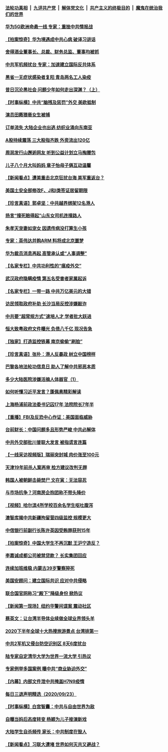 

####  [法轮功真相](../../../../basic/blob/master/README.md?t=09251502) &nbsp;|&nbsp; [九评共产党](../../../../9ping.md/blob/master/README.md?t=09251502) &nbsp;|&nbsp; [解体党文化](../../../../jtdwh.md/blob/master/README.md?t=09251502)  &nbsp;|&nbsp; [共产主义的终极目的](../../../../gczydzjmd.md/blob/master/README.md?t=09251502) &nbsp;|&nbsp; [魔鬼在统治我们的世界](../../../../mgztzwmdsj.md/blob/master/README.md?t=09251502) 

#### [华为5G欧洲命悬一线 专家：重挫中共情报战](../pages/nsc413/n12429225.md?t=09251502) 

#### [【拍案惊奇】华为境遇成中共心病 破译习讲话](../pages/nsc413/n12428923.md?t=09251502) 

#### [舍得酒业董事长、总裁、财务总监、董事均被抓](../pages/nsc413/n12428891.md?t=09251502) 

#### [中共军机频扰台 专家：加速建立国际反共体系](../pages/nsc413/n12428889.md?t=09251502) 

#### [黑省一无症状感染者复阳 青岛两名工人染疫](../pages/nsc413/n12428913.md?t=09251502) 

#### [昔日沉沦黑社会 问题少年如何走出深渊？（上）](../pages/nsc413/n12428487.md?t=09251502) 


#### [【时事纵横】中共“脑残及惩罚”外交 美欧抵制](../pages/nsc413/n12428046.md?t=09251502) 

#### [演员田蕤猥亵女生被捕](../pages/nsc413/n12428581.md?t=09251502) 

#### [订单流失 大陆企业也出逃 纺织业涌向东南亚](../pages/nsc413/n12428409.md?t=09251502) 

#### [A股持续震荡 三大股指齐跌 外资流出120亿](../pages/nsc413/n12428251.md?t=09251502) 

#### [周润发行山邂逅网友 听到公益计划立马掏腰包](../pages/nsc413/n12428559.md?t=09251502) 

#### [儿子八个月大叫妈妈 章子怡母子俩互动温馨](../pages/nsc413/n12428288.md?t=09251502) 

#### [【新闻看点】遭美重击北京狂扰台海 美军重返台？](../pages/nsc413/n12428212.md?t=09251502) 

#### [美国土安全部修改F、J和I类签证居留期限](../pages/nsc413/n12428490.md?t=09251502) 

#### [【珍言真语】郭卓坚：中共越界绑架12名港人](../pages/nsc413/n12428197.md?t=09251502) 

#### [扬言“撞死赔得起”山东女司机连撞路人](../pages/nsc413/n12428219.md?t=09251502) 

#### [朱孝天宠妻如宠女 因遗传病没打算生小孩](../pages/nsc413/n12428038.md?t=09251502) 

#### [专家：英伟达并购ARM 料将成北京噩梦](../pages/nsc413/n12427898.md?t=09251502) 

#### [华为裁员消息再起 高管承认或“人事调整”](../pages/nsc413/n12428026.md?t=09251502) 

#### [【名家专栏】中共功利性的“瘟疫外交”](../pages/nsc413/n12425917.md?t=09251502) 

#### [武汉政府隐瞒疫情 第五名受害者家属起诉](../pages/nsc413/n12428085.md?t=09251502) 

#### [【名家专栏】一带一路 中共万亿美元的大错](../pages/nsc413/n12424575.md?t=09251502) 

#### [访民领取政府补助 长沙当局反控涉嫌敲诈](../pages/nsc413/n12426953.md?t=09251502) 

#### [中共要“超常规方式”速培人才 学者批大跃进](../pages/nsc413/n12427905.md?t=09251502) 

#### [恒大致粤政府文件曝光 负债八千亿 现况告急](../pages/nsc413/n12427590.md?t=09251502) 

#### [【独家】打造监控铁幕 南京偷偷“刷脸”](../pages/nsc413/n12425338.md?t=09251502) 

#### [【珍言真语】张朴：港人反暴政 树立中国榜样](../pages/nsc413/n12427345.md?t=09251502) 

#### [巴黎各地法轮功信息日 助人了解中共邪恶本质](../pages/nsc413/n12427021.md?t=09251502) 

#### [多少大陆医院涉嫌活摘人体器官（1）](../pages/nsc413/n12414284.md?t=09251502) 

#### [如何听懂习近平发言？蓬佩奥精彩解读](../pages/nsc413/n12427615.md?t=09251502) 

#### [上海杨浦前政法委书记囚17年 法院院长7年半](../pages/nsc413/n12427107.md?t=09251502) 

#### [【重播】FBI及反恐中心作证：美国面临威胁](../pages/nsc413/n12426398.md?t=09251502) 

#### [台前财长：中国问题多且形势严峻 中共必解体](../pages/nsc413/n12424044.md?t=09251502) 

#### [中共外交部批川普联大发言 被指谎言连篇](../pages/nsc413/n12425364.md?t=09251502) 

#### [【一线采访视频版】瑞丽突封城 肉价涨至100元](../pages/nsc413/n12426354.md?t=09251502) 

#### [天津19年前杀人案再审 检方建议改判无罪](../pages/nsc413/n12427041.md?t=09251502) 

#### [韩国人被朝鲜击毙焚尸 文在寅：无法容忍](../pages/nsc413/n12427154.md?t=09251502) 

#### [与市场抗争？河南房企抱团称不带头降价](../pages/nsc413/n12426773.md?t=09251502) 

#### [【视频】哈尔滨4所学校百余名学生呕吐腹泻](../pages/nsc413/n12426037.md?t=09251502) 

#### [澳智库揭中共新疆拘留营四级监控 规模更大](../pages/nsc413/n12426855.md?t=09251502) 

#### [中信银行前副行长陈许英因受贿罪获刑15年](../pages/nsc413/n12426387.md?t=09251502) 

#### [【拍案惊奇】中国大学生不再沉默 王沪宁造反？](../pages/nsc413/n12426396.md?t=09251502) 

#### [李嘉诚成都公司被禁贷款？ 长实集团回应](../pages/nsc413/n12425827.md?t=09251502) 

#### [连续加班维稳 内蒙古39岁警察猝死](../pages/nsc413/n12426635.md?t=09251502) 

#### [美国安顾问：建立国际共识 应对中共侵略](../pages/nsc413/n12426096.md?t=09251502) 

#### [联合国官网称习“殿下”降级身份 掀热议](../pages/nsc413/n12426287.md?t=09251502) 

#### [【新闻第一现场】纽约华警间谍案 震动社区](../pages/nsc413/n12426470.md?t=09251502) 

#### [蔡英文：让台湾半导体业续做全球业界领头羊](../pages/nsc413/n12426435.md?t=09251502) 

#### [2020下半年全球十大热搜旅游景点 台湾排第一](../pages/nsc413/n12426366.md?t=09251502) 

#### [中共2军机又侵台防空识别区 8天6度扰台](../pages/nsc413/n12426114.md?t=09251502) 

#### [陆专家自定清华大学为世界一流大学 引热议](../pages/nsc413/n12426041.md?t=09251502) 

#### [专家例举多国案例 曝中共“商业胁迫外交”](../pages/nsc413/n12425579.md?t=09251502) 


#### [【内幕】内部文件泄中共掩盖H7N9疫情](../pages/nsc413/n12420873.md?t=09251502) 

#### [每日三退声明精选（2020/09/23）](../pages/nsc413/n12426110.md?t=09251502) 

#### [【时事纵横】白宫智囊：中共与自由世界为敌](../pages/nsc413/n12425245.md?t=09251502) 

#### [自曝当妈后态度转变 杨颖为儿子接演新戏](../pages/nsc413/n12425692.md?t=09251502) 

#### [大陆学生自杀频传 家长：中共制度在毁人](../pages/nsc413/n12425771.md?t=09251502) 

#### [【新闻看点】习联大遭堵 世界如何灭共又避战？](../pages/nsc413/n12425452.md?t=09251502) 

